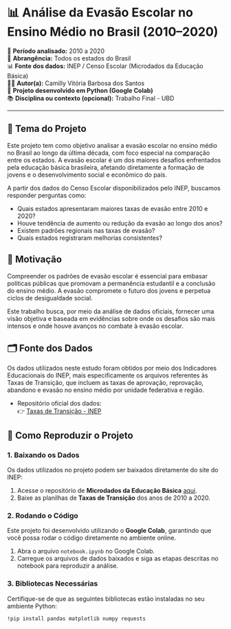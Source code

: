 # 📊 Análise da Evasão Escolar no Ensino Médio no Brasil (2010–2020)

📅 **Período analisado:** 2010 a 2020  
📍 **Abrangência:** Todos os estados do Brasil  
📊 **Fonte dos dados:** INEP / Censo Escolar (Microdados da Educação Básica)  
🧑‍💻 **Autor(a):** Camilly Vitória Barbosa dos Santos  
📁 **Projeto desenvolvido em Python (Google Colab)**  
📚 **Disciplina ou contexto (opcional):** Trabalho Final - UBD

---

## 🎯 Tema do Projeto

Este projeto tem como objetivo analisar a evasão escolar no ensino médio no Brasil ao longo da última década, com foco especial na comparação entre os estados. A evasão escolar é um dos maiores desafios enfrentados pela educação básica brasileira, afetando diretamente a formação de jovens e o desenvolvimento social e econômico do país.

A partir dos dados do Censo Escolar disponibilizados pelo INEP, buscamos responder perguntas como:

- Quais estados apresentaram maiores taxas de evasão entre 2010 e 2020?
- Houve tendência de aumento ou redução da evasão ao longo dos anos?
- Existem padrões regionais nas taxas de evasão?
- Quais estados registraram melhorias consistentes?

## 🔎 Motivação

Compreender os padrões de evasão escolar é essencial para embasar políticas públicas que promovam a permanência estudantil e a conclusão do ensino médio. A evasão compromete o futuro dos jovens e perpetua ciclos de desigualdade social.

Este trabalho busca, por meio da análise de dados oficiais, fornecer uma visão objetiva e baseada em evidências sobre onde os desafios são mais intensos e onde houve avanços no combate à evasão escolar.

## 🗂️ Fonte dos Dados

Os dados utilizados neste estudo foram obtidos por meio dos Indicadores Educacionais do INEP, mais especificamente os arquivos referentes às Taxas de Transição, que incluem as taxas de aprovação, reprovação, abandono e evasão no ensino médio por unidade federativa e região.

- Repositório oficial dos dados:  
👉 [Taxas de Transição - INEP]([https://www.gov.br/inep/pt-br/acesso-a-informacao/dados-abertos/indicadores-educacionais/taxas-de-transicao])

## 🔧 Como Reproduzir o Projeto

### 1. Baixando os Dados

Os dados utilizados no projeto podem ser baixados diretamente do site do INEP:

1. Acesse o repositório de **Microdados da Educação Básica** [aqui](http://www.inep.gov.br/web/guest/microdados).
2. Baixe as planilhas de **Taxas de Transição** dos anos de 2010 a 2020.

### 2. Rodando o Código

Este projeto foi desenvolvido utilizando o **Google Colab**, garantindo que você possa rodar o código diretamente no ambiente online.

1. Abra o arquivo `notebook.ipynb` no Google Colab.
2. Carregue os arquivos de dados baixados e siga as etapas descritas no notebook para reproduzir a análise.

### 3. Bibliotecas Necessárias

Certifique-se de que as seguintes bibliotecas estão instaladas no seu ambiente Python:

```bash
!pip install pandas matplotlib numpy requests
